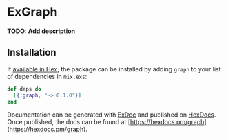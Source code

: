 # ExGraph

**TODO: Add description**

## Installation

If [available in Hex](https://hex.pm/docs/publish), the package can be installed
by adding `graph` to your list of dependencies in `mix.exs`:

```elixir
def deps do
  [{:graph, "~> 0.1.0"}]
end
```

Documentation can be generated with [ExDoc](https://github.com/elixir-lang/ex_doc)
and published on [HexDocs](https://hexdocs.pm). Once published, the docs can
be found at [https://hexdocs.pm/graph](https://hexdocs.pm/graph).

